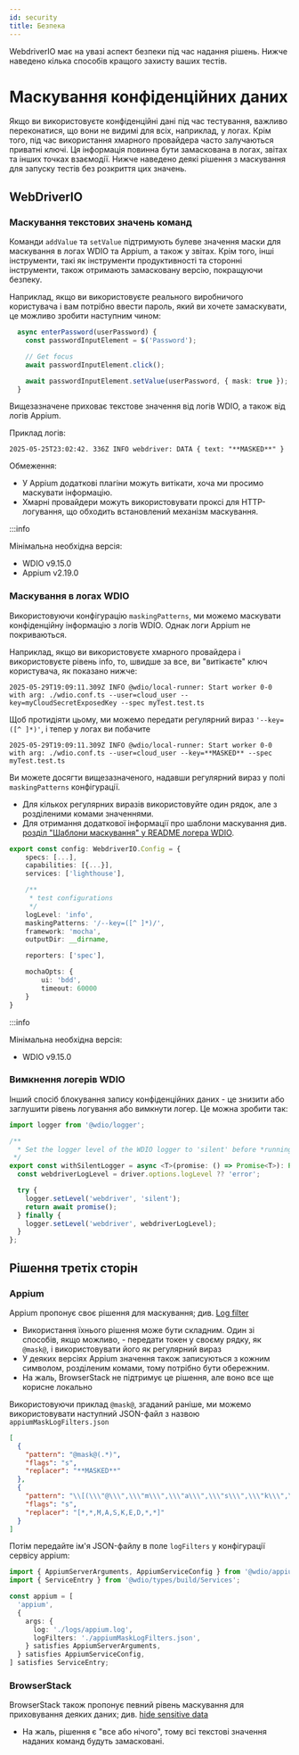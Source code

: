 ```yaml
---
id: security
title: Безпека
---
```


WebdriverIO має на увазі аспект безпеки під час надання рішень. Нижче наведено кілька способів кращого захисту ваших тестів.

# Маскування конфіденційних даних

Якщо ви використовуєте конфіденційні дані під час тестування, важливо переконатися, що вони не видимі для всіх, наприклад, у логах. Крім того, під час використання хмарного провайдера часто залучаються приватні ключі. Ця інформація повинна бути замаскована в логах, звітах та інших точках взаємодії. Нижче наведено деякі рішення з маскування для запуску тестів без розкриття цих значень.

## WebDriverIO

### Маскування текстових значень команд

Команди `addValue` та `setValue` підтримують булеве значення маски для маскування в логах WDIO та Appium, а також у звітах. Крім того, інші інструменти, такі як інструменти продуктивності та сторонні інструменти, також отримають замасковану версію, покращуючи безпеку.

Наприклад, якщо ви використовуєте реального виробничого користувача і вам потрібно ввести пароль, який ви хочете замаскувати, це можливо зробити наступним чином:

```ts
  async enterPassword(userPassword) {
    const passwordInputElement = $('Password');

    // Get focus
    await passwordInputElement.click();

    await passwordInputElement.setValue(userPassword, { mask: true });
  }
```

Вищезазначене приховає текстове значення від логів WDIO, а також від логів Appium.

Приклад логів:
```text
2025-05-25T23:02:42. 336Z INFO webdriver: DATA { text: "**MASKED**" }
```

Обмеження:
  - У Appium додаткові плагіни можуть витікати, хоча ми просимо маскувати інформацію.
  - Хмарні провайдери можуть використовувати проксі для HTTP-логування, що обходить встановлений механізм маскування.

:::info

Мінімальна необхідна версія:
 - WDIO v9.15.0
 - Appium v2.19.0

### Маскування в логах WDIO

Використовуючи конфігурацію `maskingPatterns`, ми можемо маскувати конфіденційну інформацію з логів WDIO. Однак логи Appium не покриваються.

Наприклад, якщо ви використовуєте хмарного провайдера і використовуєте рівень info, то, швидше за все, ви "витікаєте" ключ користувача, як показано нижче:

```text
2025-05-29T19:09:11.309Z INFO @wdio/local-runner: Start worker 0-0 with arg: ./wdio.conf.ts --user=cloud_user --key=myCloudSecretExposedKey --spec myTest.test.ts
```

Щоб протидіяти цьому, ми можемо передати регулярний вираз `'--key=([^ ]*)'`, і тепер у логах ви побачите 

```text
2025-05-29T19:09:11.309Z INFO @wdio/local-runner: Start worker 0-0 with arg: ./wdio.conf.ts --user=cloud_user --key=**MASKED** --spec myTest.test.ts
```

Ви можете досягти вищезазначеного, надавши регулярний вираз у полі `maskingPatterns` конфігурації.
  - Для кількох регулярних виразів використовуйте один рядок, але з розділеними комами значеннями.
  - Для отримання додаткової інформації про шаблони маскування див. [розділ "Шаблони маскування" у README логера WDIO](https://github.com/webdriverio/webdriverio/blob/main/packages/wdio-logger/README.md#masking-patterns).

```ts
export const config: WebdriverIO.Config = {
    specs: [...],
    capabilities: [{...}],
    services: ['lighthouse'],

    /**
     * test configurations
     */
    logLevel: 'info',
    maskingPatterns: '/--key=([^ ]*)/',
    framework: 'mocha',
    outputDir: __dirname,

    reporters: ['spec'],

    mochaOpts: {
        ui: 'bdd',
        timeout: 60000
    }
}
```

:::info

Мінімальна необхідна версія:
 - WDIO v9.15.0

### Вимкнення логерів WDIO

Інший спосіб блокування запису конфіденційних даних - це знизити або заглушити рівень логування або вимкнути логер.
Це можна зробити так:

```ts
import logger from '@wdio/logger';

/**
  * Set the logger level of the WDIO logger to 'silent' before *running a promise, which helps hide sensitive information in the logs.
 */
export const withSilentLogger = async <T>(promise: () => Promise<T>): Promise<T> => {
  const webdriverLogLevel = driver.options.logLevel ?? 'error';

  try {
    logger.setLevel('webdriver', 'silent');
    return await promise();
  } finally {
    logger.setLevel('webdriver', webdriverLogLevel);
  }
};
```

## Рішення третіх сторін

### Appium
Appium пропонує своє рішення для маскування; див. [Log filter](https://appium.io/docs/en/2.0/guides/log-filters/)
 - Використання їхнього рішення може бути складним. Один зі способів, якщо можливо, - передати токен у своєму рядку, як `@mask@`, і використовувати його як регулярний вираз
 - У деяких версіях Appium значення також записуються з кожним символом, розділеним комами, тому потрібно бути обережним.
 - На жаль, BrowserStack не підтримує це рішення, але воно все ще корисне локально
 
Використовуючи приклад `@mask@`, згаданий раніше, ми можемо використовувати наступний JSON-файл з назвою `appiumMaskLogFilters.json`
```json
[
  {
    "pattern": "@mask@(.*)",
    "flags": "s",
    "replacer": "**MASKED**"
  },
  {
    "pattern": "\\[(\\\"@\\\",\\\"m\\\",\\\"a\\\",\\\"s\\\",\\\"k\\\",\\\"@\\\",\\S+)\\]",
    "flags": "s",
    "replacer": "[*,*,M,A,S,K,E,D,*,*]"
  }
]
```

Потім передайте ім'я JSON-файлу в поле `logFilters` у конфігурації сервісу appium:
```ts
import { AppiumServerArguments, AppiumServiceConfig } from '@wdio/appium-service';
import { ServiceEntry } from '@wdio/types/build/Services';

const appium = [
  'appium',
  {
    args: {
      log: './logs/appium.log',
      logFilters: './appiumMaskLogFilters.json',
    } satisfies AppiumServerArguments,
  } satisfies AppiumServiceConfig,
] satisfies ServiceEntry;
```

### BrowserStack

BrowserStack також пропонує певний рівень маскування для приховування деяких даних; див. [hide sensitive data](https://www.browserstack.com/docs/automate/selenium/hide-sensitive-data)
 - На жаль, рішення є "все або нічого", тому всі текстові значення наданих команд будуть замасковані.